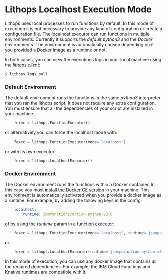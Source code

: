 # Lithops Localhost Execution Mode

Lithops uses local processes to run functions by default. In this mode of execution it is not necessary to provide any kind of configuration or create a configuration file. The localhost executor can run functions in multiple environments. Currently it supports the *default python3* and the *Docker* environments. The environment is automatically chosen depending on if you provided a Docker image as a runtime or not. 

In both cases, you can view the executions logs in your local machine using the *lithops client*:

```bash
$ lithops logs poll
```

### Default Environment
The default environment runs the functions in the same *python3* interpreter that you ran the lithops script.
It does not require any extra configuration. You must ensure that all the dependencies of your script are installed in your machine.

```python
    fexec = lithops.FunctionExecutor()
```

or alternatively you can force the localhost mode with:

```python
    fexec = lithops.FunctionExecutor(mode='localhost')
```

or with its own executor:

```python
    fexec = lithops.LocalhostExecutor()
```


### Docker Environment
The Docker environment runs the functions within a Docker container. In this case you must [install the Docker CE version](https://docs.docker.com/get-docker/) in your machine. This environment is automatically activated when you provide a docker image as a runtime. For example, by adding the following keys in the config:

```yaml
    localhost:
        runtime: ibmfunctions/action-python-v3.6
```

of by using the *runtime* param in a function executor:

```python
    fexec = lithops.FunctionExecutor(mode='localhost', runtime='jsampe/action-python-v3.8')
```

or:

```python
    fexec = lithops.LocalhostExecutor(runtime='jsampe/action-python-v3.8')
```

In this mode of execution, you can use any docker image that contains all the required dependencies. For example, the IBM Cloud Functions and Knative runtimes are compatible with it.
